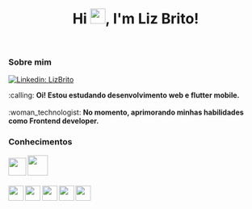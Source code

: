 <h1 align="center">Hi <img src="https://raw.githubusercontent.com/kaueMarques/kaueMarques/master/hi.gif" width="30px">, I'm Liz Brito!</h1> <br>
<h3>Sobre mim</h3>

[![Linkedin: LizBrito](https://img.shields.io/badge/-LizBrito-blue?style=flat-square&logo=Linkedin&logoColor=white&link=https://www.linkedin.com/in/liz-brito-santana)](https://www.linkedin.com/in/liz-brito-santana)

<p>
  :calling:
  <strong> Oi! Estou estudando desenvolvimento web e flutter mobile. </strong> <br>
  <br>
:woman_technologist:
 <strong> No momento, aprimorando minhas habilidades como Frontend developer. </ strong> <br>
</p>

<h3>Conhecimentos</h3>
<code><img height="35" src="https://cdn.icon-icons.com/icons2/2107/PNG/512/file_type_flutter_icon_130599.png"></code>
<code><img height="40" src="https://cdn.icon-icons.com/icons2/691/PNG/512/google_firebase_icon-icons.com_61475.png"></code> 
<br>
<br>
<code><img height="30" src="https://cdn.icon-icons.com/icons2/2107/PNG/512/file_type_html_icon_130541.png"></code>
<code><img height="30" src="https://cdn.icon-icons.com/icons2/2107/PNG/512/file_type_css_icon_130661.png"></code>
<code><img height="30" src="https://cdn.icon-icons.com/icons2/2108/PNG/512/javascript_icon_130900.png"></code>
<code><img height="30" src="https://cdn.icon-icons.com/icons2/2415/PNG/512/typescript_plain_logo_icon_146316.png"></code>
<code><img height="30" src="https://cdn.icon-icons.com/icons2/2415/PNG/512/react_original_logo_icon_146374.png"></code>
<!--
**LizSantana/LizSantana** is a ✨ _special_ ✨ repository because its `README.md` (this file) appears on your GitHub profile.

Here are some ideas to get you started:

- 🔭 I’m currently working on ...
- 🌱 I’m currently learning ...
- 👯 I’m looking to collaborate on ...
- 🤔 I’m looking for help with ...
- 💬 Ask me about ...
- 📫 How to reach me: ...
- 😄 Pronouns: ...
- ⚡ Fun fact: ...
-->
 
